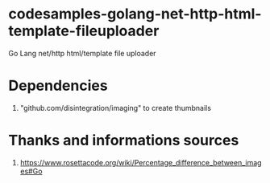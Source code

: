 # codesamples-golang-net-http-html-template-fileuploader
Go Lang net/http html/template file uploader
# Dependencies
1) "github.com/disintegration/imaging" to create thumbnails
# Thanks and informations sources
1) https://www.rosettacode.org/wiki/Percentage_difference_between_images#Go
